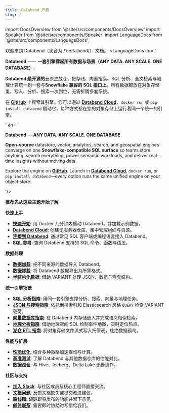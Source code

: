 ```yaml
---
title: Databend 产品
slug: /
---
```


import DocsOverview from '@site/src/components/DocsOverview'
import Speaker from '@site/src/components/Speaker'
import LanguageDocs from '@site/src/components/LanguageDocs';

欢迎来到 Databend（发音为 /ˈdeɪtəˌbɛnd/）<Speaker /> 文档。
<LanguageDocs
cn=
'

**Databend** —— **一套引擎撑起所有数据与场景（ANY DATA. ANY SCALE. ONE DATABASE）.**

**Databend 是开源的**云原生数仓，把存储、向量搜索、SQL 分析、全文检索与地理计算统一到一套与**Snowflake 兼容的 SQL 接口上**。所有数据都放在对象存储里，写入、分析、搜索一次到位，无需折腾多套系统。

在 [**GitHub**](https://github.com/databendlabs/databend) 上探索其引擎。您可以通过 [**Databend Cloud**](https://www.databend.cn/)、`docker run` 或 `pip install databend` 启动它，每种方式都在您的对象存储上运行着同一个统一的引擎。

'
en=
'

**Databend** — **ANY DATA. ANY SCALE. ONE DATABASE.**

**Open-source** datastore, vector, analytics, search, and geospatial engines converge on one **Snowflake-compatible SQL surface** so teams store anything, search everything, power semantic workloads, and deliver real-time insights without moving data.

Explore the engine on [**GitHub**](https://github.com/databendlabs/databend). Launch in [**Databend Cloud**](https://www.databend.com/), `docker run`, or `pip install databend`—every option runs the same unified engine on your object store.

'/>
<DocsOverview />

**推荐先从这些主题开始了解**

**快速上手**

- **[快速开始](/guides/deploy/quickstart)**: 用 Docker 几分钟内启动 Databend，并加载示例数据。
- **[Databend Cloud](/guides/cloud)**: 创建无服务器仓库，集中管理组织与资源。
- **[连接到 Databend](/guides/sql-clients)**: 通过常见 SQL 客户端或编程语言接入 Databend。
- **[SQL 参考](/sql)**: 查询 Databend 支持的 SQL 命令、函数与语法。

**数据处理**

- **[数据加载](/guides/load-data)**: 把不同来源的数据导入 Databend。
- **[数据卸载](/guides/unload-data)**: 将 Databend 数据导出为所需格式。
- **[半结构化数据](/sql/sql-functions/semi-structured-functions)**: 借助 VARIANT 处理 JSON、数组与嵌套结构。

**统一引擎场景**

- **[SQL 分析指南](/guides/query/sql-analytics)**: 用同一套引擎支撑分析、搜索、向量与地理任务。
- **[JSON 与搜索指南](/guides/query/json-search)**: 依托倒排索引和 Elasticsearch 风格 `QUERY` 检索 VARIANT 载荷。
- **[向量数据库指南](/guides/query/vector-db)**: 在 Databend 内存储嵌入并完成语义相似检索。
- **[地理分析指南](/guides/query/geo-analytics)**: 借助地理空间 SQL 绘制事件地图，实时定位热点。
- **[湖仓 ETL 指南](/guides/query/lakehouse-etl)**: 将对象存储文件流式写入托管表，杜绝数据孤岛。

**性能与扩展**

- **[性能优化](/guides/performance)**: 结合多种策略加速查询与计算。
- **[基准测试](/guides/benchmark)**: 了解 Databend 与其他数据仓库的性能对比。
- **[数据湖仓](/sql/sql-reference/table-engines)**: 与 Hive、Iceberg、Delta Lake 无缝协作。

**社区与支持**

- **[加入 Slack](https://link.databend.com/join-slack)**: 与社区成员及核心工程师直接交流。
- **[文档问题](https://github.com/databendlabs/databend-docs/issues)**: 反馈文档缺失或提交改进建议。
- **[路线图](https://github.com/databendlabs/databend/issues/14167)**: 跟踪即将发布的功能并留下意见。
- **[邮件联系](mailto:hi@databend.com)**: 需要即时协助时写信给我们。
